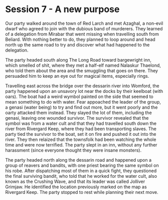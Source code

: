 # Session 7 - A new purpose

Our party walked around the town of Red Larch and met Azaghal, a non-evil dwarf who agreed to join with the dubious band of murderers. They learned of a delegation from Mirabar that went missing when travelling south from Beliard. With nothing better to do, they planned to loop around and head north up the same road to try and discover what had happened to the delegation.

The party headed south along The Long Road toward bargewright inn, which smelled of shit, where they met a half-elf named Nalaskur Thaelond, who told them about the area and the smuggling that goes on there. They persuaded him to keep an eye out for magical items, especially rings.

Travelling east across the bridge over the dessarin river into Womford, the party happened upon an unsavory lot near the docks by their keelboat (with oars). The boat had a weird wymbol painted on the side that seemed to mean something to do with water. Fear appoached the leader of the group, a genasi (water being) to try and find out more, but it went poorly and the oarty attacked them instead. They slayed the lot of them, including the genasi, leaving one wounded survivor. The survivor revealed that the symbol was from a water cult and that they had travelled south down the river from Rivergard Keep, where they had been transporting slaves. The party tied the survivor to the boat, set it on fire and pushed it out into the river. They then relaized that the townsfolk had been watching the whole time and were now terrified. The party slept in an inn, without any further harassment (since everyone thought they were insane monsters).

The party headed north along the dessarin road and happened upon a group of reavers and bandits, with one priest bearing the same symbol on his robe. After dispatching most of them in a quick fight, they questioned the final surviving bandit, who told that he worked for the water cult, also known as the Crushing Wave, and that its leader was called Jolliver Grimjaw. He identified the location previously marked on the map as Rivergard Keep. The party stopped to rest while planning their next move.
